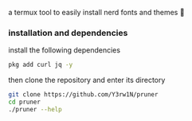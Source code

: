 a termux tool to easily install nerd fonts and themes 🎨

### installation and dependencies

install the following dependencies
``` sh
pkg add curl jq -y
```

then clone the repository and enter its directory
```sh
git clone https://github.com/Y3rw1N/pruner
cd pruner
./pruner --help
```
